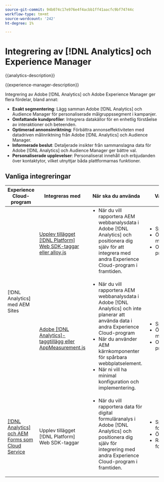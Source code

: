 ```yaml
---
source-git-commit: 94b074c17e976e4f4acbb1ff41aacfc9bf74744c
workflow-type: tm+mt
source-wordcount: '242'
ht-degree: 1%

---
```



# Integrering av [!DNL Analytics] och Experience Manager

{{analytics-description}}

{{experience-manager-description}}

Integrering av Adobe [!DNL Analytics] och Adobe Experience Manager ger flera fördelar, bland annat:

+ **Exakt segmentering**: Lägg samman Adobe [!DNL Analytics] och Audience Manager för personaliserade målgruppssegment i kampanjer.
+ **Omfattande kundprofiler**: Integrera datakällor för en enhetlig förståelse av interaktioner och beteenden.
+ **Optimerad annonsinriktning**: Förbättra annonseffektiviteten med datadriven målinriktning från Adobe [!DNL Analytics] och Audience Manager.
+ **Informerade beslut**: Detaljerade insikter från sammanslagna data för Adobe [!DNL Analytics] och Audience Manager ger bättre val.
+ **Personaliserade upplevelser**: Personaliserat innehåll och erbjudanden över kontaktytor, vilket utnyttjar båda plattformarnas funktioner.

## Vanliga integreringar

<table>
    <thead>
        <tr>
            <th>Experience Cloud-program</th>
            <th>Integreras med</th>
            <th>När ska du använda</th>
            <th>Vanliga användningsfall</th>
        </tr>
    </thead>
    <tbody>
        <tr>
            <td rowspan="2">[!DNL Analytics] med AEM Sites</a></td>
            <td><a href="https://experienceleague.adobe.com/docs/experience-manager-learn/sites/integrations/experience-platform/analytics-using-web-sdk.html?lang=sv-SE" target="_blank" rel="noreferrer">Upplev tillägget [!DNL Platform] Web SDK-taggar eller alloy.js</a></td>
            <td>
                <ul style="margin-top: 0;">
                    <li>När du vill rapportera AEM webbanalysdata i Adobe [!DNL Analytics] och positionera dig själv för att integrera med andra Experience Cloud-program i framtiden.</li>
                </ul>
            </td>
            <td>
                <ul style="margin-top: 0;">
                  <li>Spåra webbplatstrafiken.</li>
                  <li>Övervaka marknadsföringskampanjer.</li>
                  <li>Optimera webbplatsens prestanda.</li>
                </ul>
            </td>
        </tr>
        <tr>
            <td><a href="https://experienceleague.adobe.com/docs/experience-manager-learn/sites/integrations/analytics/collect-data-analytics.html?lang=sv-SE" target="_blank" rel="noreferrer">Adobe [!DNL Analytics]-taggtillägg eller AppMeasurement.js</a></td>
            <td>
                <ul style="margin-top: 0;">
                    <li>När du vill rapportera AEM webbanalysdata i Adobe [!DNL Analytics] och inte planerar att använda data i andra Experience Cloud-program</li>
                    <li>När du använder AEM kärnkomponenter för spårbara webbplatselement.</li>
                    <li>När ni vill ha minimal konfiguration och implementering.</li>
                </ul>
            </td>
            <td>
                <ul style="margin-top: 0;">
                  <li>Spåra webbplatstrafiken.</li>
                  <li>Övervaka marknadsföringskampanjer.</li>
                  <li>Optimera webbplatsens prestanda.</li>
                </ul>
            </td>
        </tr>
        <tr>
            <td><a href="https://experienceleague.adobe.com/docs/experience-manager-learn/cloud-service/forms/forms-and-analytics/introduction.html?lang=sv-SE" target="_blank" rel="noreferrer">[!DNL Analytics] och AEM Forms som Cloud Service</a></td>
            <td>Upplev tillägget [!DNL Platform] Web SDK-taggar</td>
            <td>
              <ul style="margin-top: 0;">
                <li>När du vill rapportera data för digital formuläranalys i Adobe [!DNL Analytics] och positionera dig själv för integrering med andra Experience Cloud-program i framtiden.</li>
              </ul>
            </td>
            <td>
                <ul style="margin-top: 0;">
                  <li>Spåra inskickandet av formulär.</li>
                  <li>Övervaka formulärfältsfel.</li>
                  <li>Rapport om skickade formulärfältsvärden.</li>
                </ul>
            </td>
        </tr>
    </tbody>          
</table>
